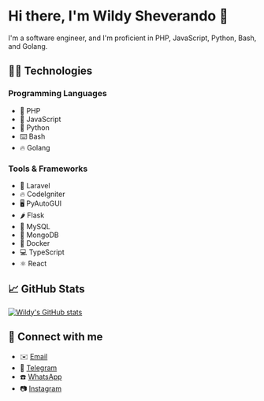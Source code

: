 # Hi there, I'm Wildy Sheverando 👋

I'm a software engineer, and I'm proficient in PHP, JavaScript, Python, Bash, and Golang.

## 👨‍💻 Technologies

### Programming Languages
- 🐘 PHP
- 🌟 JavaScript
- 🐍 Python
- ⌨️ Bash
- 🔥 Golang

### Tools & Frameworks
- 💙 Laravel
- 🔥 CodeIgniter
- 🖥️ PyAutoGUI
- 🌶️ Flask
- 🐬 MySQL
- 🍃 MongoDB
- 🐳 Docker
- 💻 TypeScript
- ⚛️ React

## 📈 GitHub Stats
[![Wildy's GitHub stats](https://github-readme-stats.vercel.app/api?username=wildy8283&show_icons=true&theme=tokyonight)](https://github.com/wildy8283)

## 🔗 Connect with me
- ✉️ [Email](mailto:admin@wildy.my.id)
- 📱  [Telegram](https://t.me/wildy8283)
- ☎️ [WhatsApp](https://wa.me/6281219577470)
- 📷 [Instagram](https://instagram.com/wildy8283)
